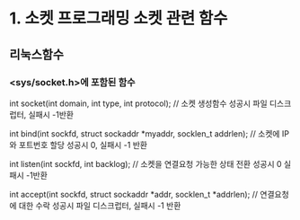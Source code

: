 # 1. 소켓 프로그래밍 소켓 관련 함수
## 리눅스함수
### <sys/socket.h>에 포함된 함수
int socket(int domain, int type, int protocol); // 소켓 생성함수
성공시 파일 디스크럽터, 실패시 -1반환

int bind(int sockfd, struct sockaddr *myaddr, socklen_t addrlen); // 소켓에 IP와 포트번호 할당
성공시 0, 실패시 -1 반환

int listen(int sockfd, int backlog); // 소켓을 연결요청 가능한 상태 전환
성공시 0 실패시 -1반환

int accept(int sockfd, struct sockaddr *addr, socklen_t *addrlen); // 연결요청에 대한 수락
성공시 파일 디스크럽터, 실패시 -1 반환
